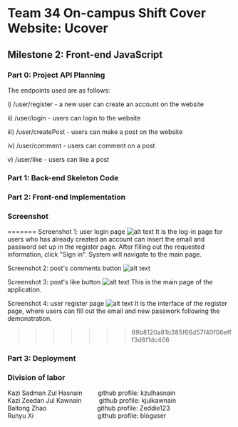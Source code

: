 # Team 34 On-campus Shift Cover Website: Ucover
## Milestone 2: Front-end JavaScript

### Part 0: Project API Planning

The endpoints used are as follows: 

i) /user/register - a new user can create an account on the website 

ii) /user/login - users can login to the website 

iii) /user/createPost - users can make a post on the website 

iv) /user/comment - users can comment on a post 

v) /user/like - users can like a post

### Part 1: Back-end Skeleton Code

### Part 2: Front-end Implementation

### Screenshot

=======
Screenshot 1: user login page
![alt text](https://github.com/kzulhasnain/cs326-final-group34/blob/main/docs/screenshoots/login.png)
It is the log-in page for users who has already created an  account can insert the email and password set up in the register page. After filling out the requested information, click "Sign in". System will navigate to the main page.

Screenshot 2: post's comments button
![alt text](https://github.com/kzulhasnain/cs326-final-group34/blob/main/docs/screenshoots/comment.png)


Screenshot 3: post's like button
![alt text](https://github.com/kzulhasnain/cs326-final-group34/blob/main/docs/screenshoots/like.png)
This is the main page of the application.

Screenshot 4: user register page
![alt text](https://github.com/kzulhasnain/cs326-final-group34/blob/main/docs/screenshoots/register.png)
It is the interface of the register page, where users can fill out the email and new passwork following the demonstration.

>>>>>>> 69b8120a81b385f66d57f40f06efff3d8f1dc406


### Part 3: Deployment

### Division of labor

Kazi Sadman Zul Hasnain&ensp;&ensp;&ensp;&ensp;&ensp;github profile: kzulhasnain  
Kazi Zeedan Jul Kawnain&ensp;&ensp;&ensp;&ensp;&ensp;&nbsp;github profile: kjulkawnain  
Baitong Zhao  &emsp;&emsp;&emsp;&emsp;&emsp;&emsp;&ensp;&ensp;&nbsp;&nbsp;	 github profile: Zeddie123   
Runyu Xi&ensp;&ensp;&ensp;&ensp;&ensp;&ensp;&ensp;&ensp;&ensp;&ensp;&ensp;&ensp;&ensp;&ensp;&ensp;&ensp;&ensp;&ensp;&ensp;&ensp;&nbsp;github profile: bloguser 


